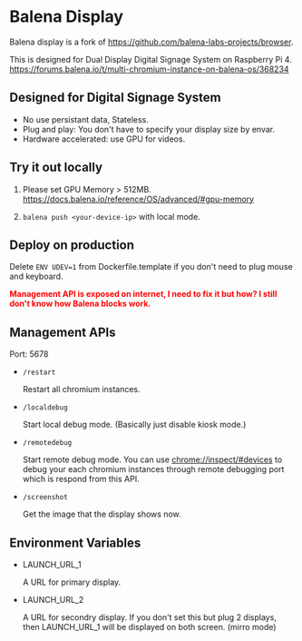 # Balena Display

Balena display is a fork of https://github.com/balena-labs-projects/browser.

This is designed for Dual Display Digital Signage System on Raspberry Pi 4.
https://forums.balena.io/t/multi-chromium-instance-on-balena-os/368234

## Designed for Digital Signage System

- No use persistant data, Stateless.
- Plug and play: You don't have to specify your display size by envar.
- Hardware accelerated: use GPU for videos.

## Try it out locally

1. Please set GPU Memory > 512MB.
   https://docs.balena.io/reference/OS/advanced/#gpu-memory

1. `balena push <your-device-ip>` with local mode.

## Deploy on production

Delete `ENV UDEV=1` from Dockerfile.template if you don't need to plug mouse and keyboard.

<b style='color:red'>Management API is exposed on internet, I need to fix it but how? I still don't know how Balena blocks work.</b>

## Management APIs

Port: 5678

- `/restart`

  Restart all chromium instances.

- `/localdebug`

  Start local debug mode. (Basically just disable kiosk mode.)

- `/remotedebug`

  Start remote debug mode. You can use <a href=chrome://inspect/#devices>chrome://inspect/#devices</a> to debug your each chromium instances through remote debugging port which is respond from this API.

- `/screenshot`

  Get the image that the display shows now.

## Environment Variables

- LAUNCH_URL_1

  A URL for primary display.

- LAUNCH_URL_2

  A URL for secondry display. If you don't set this but plug 2 displays, then LAUNCH_URL_1 will be displayed on both screen. (mirro mode)
